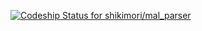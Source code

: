 [ ![Codeship Status for shikimori/mal_parser](https://app.codeship.com/projects/9d91b0c0-a161-0134-ad47-12490b0b4938/status?branch=master)](https://app.codeship.com/projects/189845)
